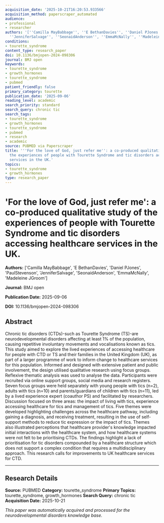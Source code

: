 ```yaml
---
acquisition_date: '2025-10-21T16:20:53.933566'
acquisition_method: paperscraper_automated
audience:
- professional
- researcher
authors: '[''Camilla MayBabbage'', ''E BethanDavies'', ''Daniel PJones'', ''PaulStevenson'',
  ''JenniferSalvage'', ''SeonaidAnderson'', ''EmmaMcNally'', ''Madeleine JGroom'']'
conditions:
- tourette_syndrome
content_type: research_paper
doi: 10.1136/bmjopen-2024-098306
journal: BMJ open
keywords:
- tourette_syndrome
- growth_hormones
- tourette_syndrome
- pubmed
patient_friendly: false
primary_category: tourette
publication_date: '2025-09-06'
reading_level: academic
search_priority: standard
search_query: chronic tic
search_tags:
- tourette_syndrome
- growth_hormones
- tourette_syndrome
- pubmed
- research
- academic
source: PUBMED via Paperscraper
title: '''For the love of God, just refer me'': a co-produced qualitative study of
  the experiences of people with Tourette Syndrome and tic disorders accessing healthcare
  services in the UK.'
topics:
- tourette_syndrome
- growth_hormones
type: research_paper
---
```


# 'For the love of God, just refer me': a co-produced qualitative study of the experiences of people with Tourette Syndrome and tic disorders accessing healthcare services in the UK.

**Authors:** ['Camilla MayBabbage', 'E BethanDavies', 'Daniel PJones', 'PaulStevenson', 'JenniferSalvage', 'SeonaidAnderson', 'EmmaMcNally', 'Madeleine JGroom']

**Journal:** BMJ open

**Publication Date:** 2025-09-06

**DOI:** 10.1136/bmjopen-2024-098306

## Abstract

Chronic tic disorders (CTDs)-such as Tourette Syndrome (TS)-are neurodevelopmental disorders affecting at least 1% of the population, causing repetitive involuntary movements and vocalisations known as tics. This study aimed to explore the lived experiences of accessing healthcare for people with CTD or TS and their families in the United Kingdom (UK), as part of a larger programme of work to inform change to healthcare services for this population. Informed and designed with extensive patient and public involvement, the design utilised qualitative research using focus groups. Reflexive thematic analysis was used to analyse the data. Participants were recruited via online support groups, social media and research registers. Seven focus groups were held separately with young people with tics (n=2), adults with tics (n=10) and parents/guardians of children with tics (n=11), led by a lived experience expert (coauthor PS) and facilitated by researchers. Discussion focused on three areas: the impact of living with tics, experience accessing healthcare for tics and management of tics. Five themes were developed highlighting challenges across the healthcare pathway, including gaining a diagnosis, and receiving treatment, resulting in the use of self-support methods to reduce tic expression or the impact of tics. Themes also illustrated perceptions that healthcare provider's knowledge impacted initial interactions with the healthcare system, and how healthcare systems were not felt to be prioritising CTDs. The findings highlight a lack of prioritisation for tic disorders compounded by a healthcare structure which does not support a complex condition that requires a multidisciplinary approach. This research calls for improvements to UK healthcare services for CTD.

---

## Research Details

**Source:** PUBMED
**Category:** tourette_syndrome
**Primary Topics:** tourette_syndrome, growth_hormones
**Search Query:** chronic tic
**Acquisition Date:** 2025-10-21

*This paper was automatically acquired and processed for the neurodevelopmental disorders knowledge base.*
